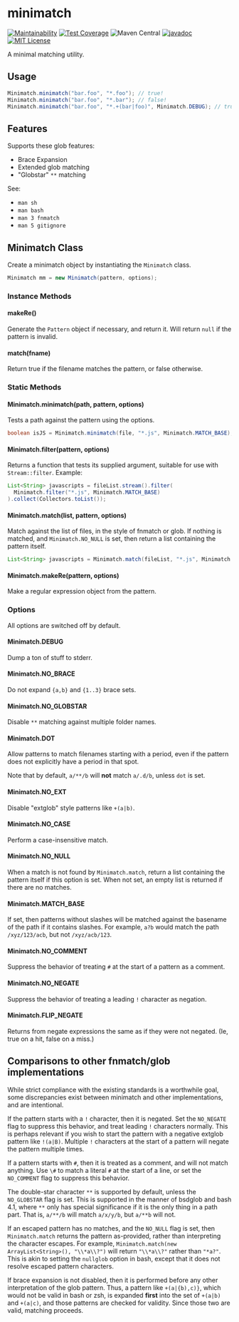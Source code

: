# minimatch

[![Maintainability](https://api.codeclimate.com/v1/badges/535b2d6e4b0fe84a2dc3/maintainability)](https://codeclimate.com/github/jshaptic/minimatch-javaport/maintainability)
[![Test Coverage](https://api.codeclimate.com/v1/badges/535b2d6e4b0fe84a2dc3/test_coverage)](https://codeclimate.com/github/jshaptic/minimatch-javaport/test_coverage)
![Maven Central](https://img.shields.io/maven-central/v/com.github.jshaptic/minimatch-javaport)
[![javadoc](https://javadoc.io/badge2/com.github.jshaptic/minimatch-javaport/javadoc.svg)](https://javadoc.io/doc/com.github.jshaptic/minimatch-javaport)
[![MIT License](https://img.shields.io/badge/License-MIT-blue.svg)](LICENSE)

A minimal matching utility.

## Usage

```java
Minimatch.minimatch("bar.foo", "*.foo"); // true!
Minimatch.minimatch("bar.foo", "*.bar"); // false!
Minimatch.minimatch("bar.foo", "*.+(bar|foo)", Minimatch.DEBUG); // true, and noisy!
```

## Features

Supports these glob features:

- Brace Expansion
- Extended glob matching
- "Globstar" `**` matching

See:

- `man sh`
- `man bash`
- `man 3 fnmatch`
- `man 5 gitignore`

## Minimatch Class

Create a minimatch object by instantiating the `Minimatch` class.

```java
Minimatch mm = new Minimatch(pattern, options);
```

### Instance Methods

#### makeRe()

Generate the `Pattern` object if necessary, and return it. Will return `null` if the pattern is invalid.

#### match(fname)

Return true if the filename matches the pattern, or false otherwise.

### Static Methods

#### Minimatch.minimatch(path, pattern, options)

Tests a path against the pattern using the options.

```java
boolean isJS = Minimatch.minimatch(file, "*.js", Minimatch.MATCH_BASE);
```

#### Minimatch.filter(pattern, options)

Returns a function that tests its supplied argument, suitable for use with `Stream::filter`. Example:

```java
List<String> javascripts = fileList.stream().filter(
  Minimatch.filter("*.js", Minimatch.MATCH_BASE)
).collect(Collectors.toList());
```

#### Minimatch.match(list, pattern, options)

Match against the list of files, in the style of fnmatch or glob. If nothing is matched, and
`Minimatch.NO_NULL` is set, then return a list containing the pattern itself.

```java
List<String> javascripts = Minimatch.match(fileList, "*.js", Minimatch.MATCH_BASE);
```

#### Minimatch.makeRe(pattern, options)

Make a regular expression object from the pattern.

### Options

All options are switched off by default.

#### Minimatch.DEBUG

Dump a ton of stuff to stderr.

#### Minimatch.NO_BRACE

Do not expand `{a,b}` and `{1..3}` brace sets.

#### Minimatch.NO_GLOBSTAR

Disable `**` matching against multiple folder names.

#### Minimatch.DOT

Allow patterns to match filenames starting with a period, even if
the pattern does not explicitly have a period in that spot.

Note that by default, `a/**/b` will **not** match `a/.d/b`, unless `dot`
is set.

#### Minimatch.NO_EXT

Disable "extglob" style patterns like `+(a|b)`.

#### Minimatch.NO_CASE

Perform a case-insensitive match.

#### Minimatch.NO_NULL

When a match is not found by `Minimatch.match`, return a list containing
the pattern itself if this option is set. When not set, an empty list
is returned if there are no matches.

#### Minimatch.MATCH_BASE

If set, then patterns without slashes will be matched
against the basename of the path if it contains slashes. For example,
`a?b` would match the path `/xyz/123/acb`, but not `/xyz/acb/123`.

#### Minimatch.NO_COMMENT

Suppress the behavior of treating `#` at the start of a pattern as a
comment.

#### Minimatch.NO_NEGATE

Suppress the behavior of treating a leading `!` character as negation.

#### Minimatch.FLIP_NEGATE

Returns from negate expressions the same as if they were not negated.
(Ie, true on a hit, false on a miss.)

## Comparisons to other fnmatch/glob implementations

While strict compliance with the existing standards is a worthwhile
goal, some discrepancies exist between minimatch and other
implementations, and are intentional.

If the pattern starts with a `!` character, then it is negated. Set the
`NO_NEGATE` flag to suppress this behavior, and treat leading `!`
characters normally. This is perhaps relevant if you wish to start the
pattern with a negative extglob pattern like `!(a|B)`. Multiple `!`
characters at the start of a pattern will negate the pattern multiple
times.

If a pattern starts with `#`, then it is treated as a comment, and
will not match anything. Use `\#` to match a literal `#` at the
start of a line, or set the `NO_COMMENT` flag to suppress this behavior.

The double-star character `**` is supported by default, unless the
`NO_GLOBSTAR` flag is set. This is supported in the manner of bsdglob
and bash 4.1, where `**` only has special significance if it is the only
thing in a path part. That is, `a/**/b` will match `a/x/y/b`, but
`a/**b` will not.

If an escaped pattern has no matches, and the `NO_NULL` flag is set,
then `Minimatch.match` returns the pattern as-provided, rather than
interpreting the character escapes. For example,
`Minimatch.match(new ArrayList<String>(), "\\*a\\?")` will return `"\\*a\\?"` rather than
`"*a?"`. This is akin to setting the `nullglob` option in bash, except
that it does not resolve escaped pattern characters.

If brace expansion is not disabled, then it is performed before any
other interpretation of the glob pattern. Thus, a pattern like
`+(a|{b),c)}`, which would not be valid in bash or zsh, is expanded
**first** into the set of `+(a|b)` and `+(a|c)`, and those patterns are
checked for validity. Since those two are valid, matching proceeds.

